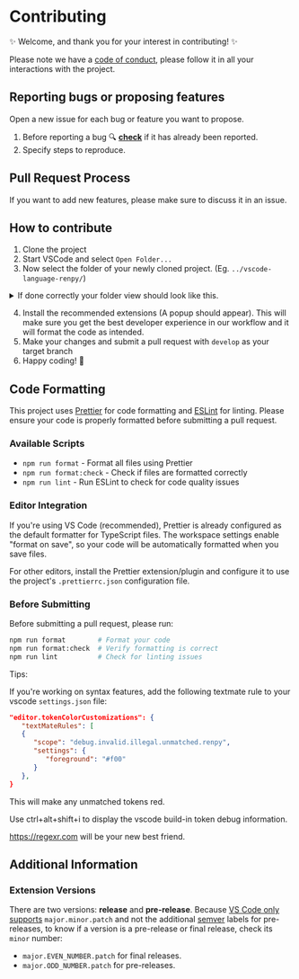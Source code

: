# Contributing

:sparkles: Welcome, and thank you for your interest in contributing! :sparkles:

Please note we have a [code of conduct](https://github.com/renpy/vscode-language-renpy/blob/master/CODE_OF_CONDUCT.md), please follow it in all your interactions with the project.

## Reporting bugs or proposing features

Open a new issue for each bug or feature you want to propose.

1. Before reporting a bug :mag: **[check](https://github.com/renpy/vscode-language-renpy/issues)** if it has
   already been reported.
2. Specify steps to reproduce.

## Pull Request Process

If you want to add new features, please make sure to discuss it in an issue.

## How to contribute

1. Clone the project
2. Start VSCode and select `Open Folder...`
3. Now select the folder of your newly cloned project. (Eg. `../vscode-language-renpy/`)

<details><summary>If done correctly your folder view should look like this.</summary>

![image](https://user-images.githubusercontent.com/60387522/176013833-e5d39ebc-0b13-4a6f-b10c-c2e3b4f68f67.png)

</details>

4. Install the recommended extensions (A popup should appear). This will make sure you get the best developer experience in our workflow and it will format the code as intended.
5. Make your changes and submit a pull request with `develop` as your target branch
6. Happy coding! 🚀

## Code Formatting

This project uses [Prettier](https://prettier.io/) for code formatting and [ESLint](https://eslint.org/) for linting. Please ensure your code is properly formatted before submitting a pull request.

### Available Scripts

- `npm run format` - Format all files using Prettier
- `npm run format:check` - Check if files are formatted correctly
- `npm run lint` - Run ESLint to check for code quality issues

### Editor Integration

If you're using VS Code (recommended), Prettier is already configured as the default formatter for TypeScript files. The workspace settings enable "format on save", so your code will be automatically formatted when you save files.

For other editors, install the Prettier extension/plugin and configure it to use the project's `.prettierrc.json` configuration file.

### Before Submitting

Before submitting a pull request, please run:

```bash
npm run format        # Format your code
npm run format:check  # Verify formatting is correct
npm run lint          # Check for linting issues
```

Tips:

If you're working on syntax features, add the following textmate rule to your vscode `settings.json` file:

```json
"editor.tokenColorCustomizations": {
   "textMateRules": [
   {
      "scope": "debug.invalid.illegal.unmatched.renpy",
      "settings": {
         "foreground": "#f00"
      }
   },
}
```

This will make any unmatched tokens red.

Use ctrl+alt+shift+i to display the vscode build-in token debug information.

https://regexr.com will be your new best friend.

## Additional Information

### Extension Versions

There are two versions: **release** and **pre-release**. Because [VS Code only supports](https://code.visualstudio.com/api/working-with-extensions/publishing-extension#prerelease-extensions) `major.minor.patch` and not the additional [semver](https://semver.org/) labels for pre-releases, to know if a version is a pre-release or final release, check its `minor` number:

* `major.EVEN_NUMBER.patch` for final releases.
* `major.ODD_NUMBER.patch` for pre-releases.
